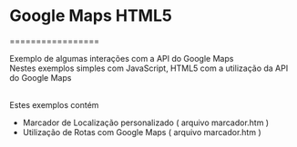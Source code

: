 <h1>Google Maps HTML5</h1>
=================

Exemplo de algumas interações com a API do Google Maps<br>
Nestes exemplos simples com JavaScript, HTML5 com a utilização da API do Google Maps<br>

<br>Estes exemplos contém<br>

<ul>
  <li>Marcador de Localização personalizado  ( arquivo marcador.htm )</li>
  <li>Utilização de Rotas com Google Maps  ( arquivo marcador.htm )</li>
</ul>



